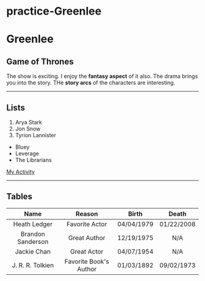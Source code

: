 # practice-Greenlee

# Greenlee

## Game of Thrones

The show is exciting. I enjoy the **fantasy aspect** of it also. The drama brings you into the story. THe **story arcs** of the characters are interesting.

***

## Lists

1. Arya Stark
2. Jon Snow
3. Tyrion Lannister

* Bluey
* Leverage
* The Librarians

[My Activity](MyActivity.md)

---

## Tables


| Name              | Reason                 | Birth | Death |
| :---:             | :---:                  | :---: | :---: |
| Heath Ledger      | Favorite Actor         | 04/04/1979 | 01/22/2008 |
| Brandon Sanderson | Great Author           | 12/19/1975 | N/A |
| Jackie Chan       | Great Actor            | 04/07/1954 | N/A |
| J. R. R. Tolkien  | Favorite Book's Author | 01/03/1892 | 09/02/1973 |
